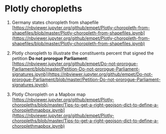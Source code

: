 # Plotly choropleths 

1. Germany states choropleth from shapefile [https://nbviewer.jupyter.org/github/empet/Plotly-choropleth-from-shapefiles/blob/master/Plotly-choropleth-from-shapefiles.ipynb](https://nbviewer.jupyter.org/github/empet/Plotly-choropleth-from-shapefiles/blob/master/Plotly-choropleth-from-shapefiles.ipynb)

2. Plotly choropleth to illustrate the constituents percent that signed the petition **Do not prorogue Parliament**:
[https://nbviewer.jupyter.org/github/empet/Do-not-prorogue-Parliament/blob/master/Petition-Do-not-prorogue-Parliament-signatures.ipynb](https://nbviewer.jupyter.org/github/empet/Do-not-prorogue-Parliament/blob/master/Petition-Do-not-prorogue-Parliament-signatures.ipynb).

3. Plotly Choropleth on a Mapbox map [https://nbviewer.jupyter.org/github/empet/Plotly-choropleths/blob/master/Tips-to-get-a-right-geojson-dict-to-define-a-choroplethmapbox.ipynb](https://nbviewer.jupyter.org/github/empet/Plotly-choropleths/blob/master/Tips-to-get-a-right-geojson-dict-to-define-a-choroplethmapbox.ipynb)
